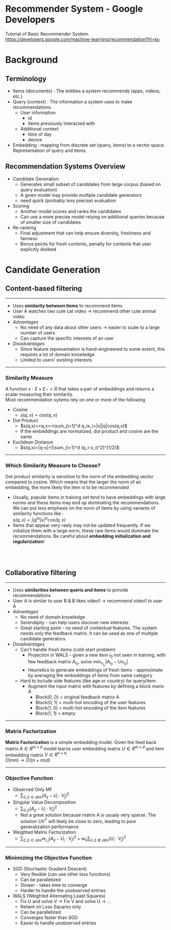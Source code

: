 # Recommender System - Google Developers

Tutorial of Basic Recommender System.  
https://developers.google.com/machine-learning/recommendation?hl=ko

# Background

## Terminology

- Items (documents) : The entities a system recommends (apps, videos, etc.)
- Query (context) : The information a system uses to make recommendations.
  - User information
    - id
    - items previously interacted with
  - Additional context
    - time of day
    - device
- Embedding : mapping from discrete set (query, items) to a vector space. Representation of query and items.

## Recommendation Systems Overview

- Candidate Generation
  - Generates small subset of candidates from large corpus (based on query evaluation)
  - A given model may provide multiple candidate generators
  - need quick (probably less precise) evaluation
- Scoring
  - Another model scores and ranks the candidates
  - Can use a more precise model relying on additional queries because of smaller size of candidates
- Re-ranking
  - Final adjustment that can help ensure diversity, freshness and fairness
  - Bonus points for fresh contents, penalty for contents that user explicitly disliked

# Candidate Generation

## Content-based filtering

---

- Uses **similarity between items** to recommend items
- User A watches two cute cat video -> recommend other cute animal video
- _Advantages_
  - No need of any data about other users -> easier to scale to a large number of users
  - Can capture the specific interests of an user
- _Disadvantages_
  - Since feature representation is hand-engineered to some extent, this requires a lot of domain knowledge
  - Limited to users' existing interests

---

### Similarity Measure

A function $s:E\times E->R$ that takes a pair of embeddings and returns a scalar measuring their similarity.  
Most recommendation sytems rely on one or more of the following

- Cosine
  - $s(q,x)=cos(q,x)$
- Dot Product
  - $s(q,x)=<q,x>=\sum_{i=1}^d q_ix_i=|x||q|cos(q,x)$
  - If the embeddings are normalized, dot product and cosine are the same
- Euclidean Distance
  - $s(q,x)=|q-x|=[\sum_{i=1}^d (q_i-x_i)^2]^{1/2}$

---

### Which Similarity Measure to Choose?

Dot product similarity is sensitive to the norm of the embedding vector compared to cosine. Which means that the larger the norm of an embedding, the more likely the item is to be recommended

- Usually, popular items in training set tend to have embeddings with large norms and these items may end up dominating the recommendations. We can put less emphasis on the norm of items by using variants of similarity functions like :  
   _$s(q,x)=|q|^\alpha |x|^\alpha cos(q,x)$_
- Items that appear very raely may not be updated frequently. If we initialize them with a large norm, these rare items would dominate the recommendations. Be careful about **embedding initialization and regularization**!

<br><br/>

## Collaborative filtering

---

- Uses **similarities between queris and items** to provide recommendations
- User A is similar to user B & B likes video1 -> recommend video1 to user A
- _Advantages_
  - No need of domain knowledge
  - Serendipity - can help users discover new interests
  - Great starting point - no need of contextual features. The system needs only the feedback matrix. It can be used as one of multiple candidate generators
- _Disadvantages_
  - Can't handle fresh items (cold-start problem)
    - Projection in WALS - given a new item $i_0$ not seen in training, with few feedback matrix $A_{i_0}$, solve $min_{v_{i_0}}|A_{i_0}-Uv_{i_0}|$
    - Heuristics to generate embeddings of fresh items - approximate by averaging the embeddings of items from same category
  - Hard to include side features (like age or country) for query/item
    - Augment the input matrix with features by defining a block marix $\bar A$
      - Block(0, 0) = original feedback matrix A
      - Block(0, 1) = multi-hot encoding of the user features
      - Block(1, 0) = multi-hot encoding of the item features
      - Block(1, 1) = empty

---

### Matrix Factorization

**Matrix Factorization** is a simple embedding model. Given the feed back matrix $A \in R^{m\times d}$ model learns user embedding matrix $U\in R^{m\times d}$ and item embedding matrix $V\in R^{n\times d}$.  
$O(nm) \rightarrow O((n+m)d)$

---

### Objective Function

- Observed Only MF
  - $\sum_{(i, j)\in obs}(A_{ij}-U_i\cdot V_j)^2$
- Singular Value Decomposition
  - $\sum_{(i, j)}(A_{ij}-U_i\cdot V_j)^2$
  - Not a great solution because matrix A is usualy very sparse. The solution $UV^T$ will likely be close to zero, leading to poor generalization performance
- Weighted Matrix Factorization
  - $\sum_{(i, j)\in obs}w_{i,j}(A_{ij}-U_i\cdot V_j)^2 + w_0\sum_{(i, j)\notin obs}(U_i\cdot V_j)^2$

---

### Minimizing the Objective Function

- SGD (Stochastic Gradient Descent)
  - Very flexible (can use other loss functions)
  - Can be parallelized
  - Slower - takes time to converge
  - Harder to handle the unobserved entries
- WALS (Weighted Alternating Least Squares)
  - Fix U and solve V -> Fix V and solve U -> ...
  - Reliant on Loss Squares only
  - Can be parallelized
  - Converges faster than SGD
  - Easier to handle unobserved entries
